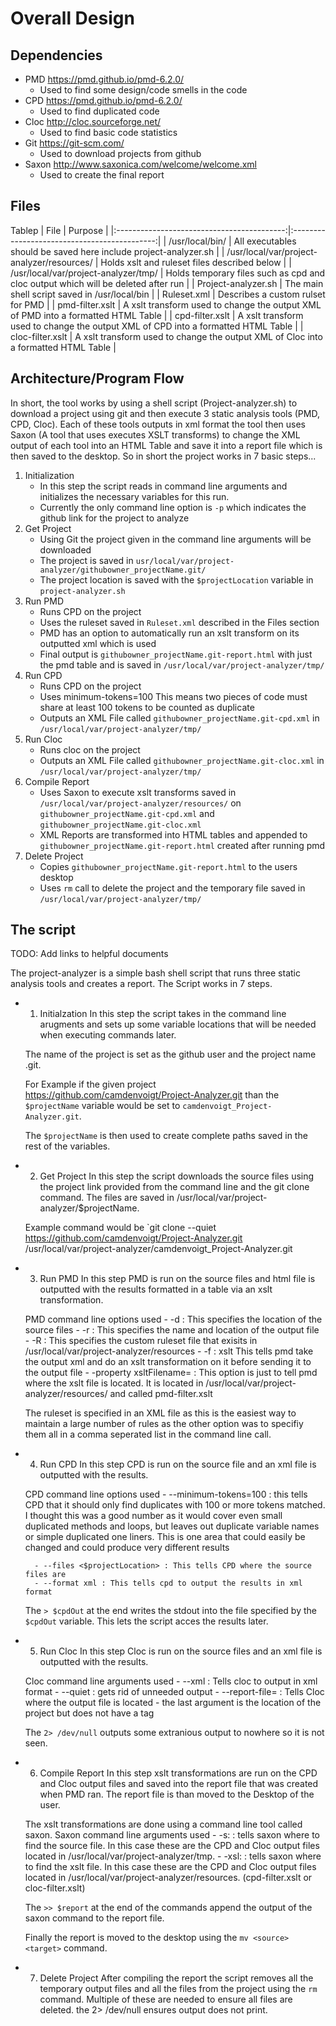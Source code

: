 # Overall Design

## Dependencies
 - PMD <https://pmd.github.io/pmd-6.2.0/>
 	- Used to find some design/code smells in the code
 - CPD <https://pmd.github.io/pmd-6.2.0/>
 	- Used to find duplicated code
 - Cloc <http://cloc.sourceforge.net/>
 	- Used to find basic code statistics
 - Git <https://git-scm.com/>
 	- Used to download projects from github
 - Saxon <http://www.saxonica.com/welcome/welcome.xml>
 	- Used to create the final report

## Files
Tablep
| File                                       | Purpose                                      |
|:------------------------------------------:|:--------------------------------------------:|
| /usr/local/bin/                            | All executables should be saved here include project-analyzer.sh |
| /usr/local/var/project-analyzer/resources/ | Holds xslt and ruleset files described below |
| /usr/local/var/project-analyzer/tmp/       | Holds temporary files such as cpd and cloc output which will be deleted after run |
| Project-analyzer.sh                        | The main shell script saved in /usr/local/bin |
| Ruleset.xml                                | Describes a custom rulset for PMD            |
| pmd-filter.xslt                            | A xslt transform used to change the output XML of PMD into a formatted HTML Table |
| cpd-filter.xslt                            | A xslt transform used to change the output XML of CPD into a formatted HTML Table |
| cloc-filter.xslt                           | A xslt transform used to change the output XML of Cloc into a formatted HTML Table |


## Architecture/Program Flow
In short, the tool works by using a shell script (Project-analyzer.sh) to download a project using git and then execute 3 static analysis tools (PMD, CPD, Cloc). Each of these tools outputs in xml format the tool then uses Saxon (A tool that uses executes XSLT transforms) to change the XML output of each tool into an HTML Table and save it into a report file which is then saved to the desktop. So in short the project works in 7 basic steps...
1) Initialization
	- In this step the script reads in command line arguments and initializes the necessary variables for this run.
	- Currently the only command line option is `-p` which indicates the github link for the project to analyze
2) Get Project
	- Using Git the project given in the command line arguments will be downloaded
	- The project is saved in `usr/local/var/project-analyzer/githubowner_projectName.git/`
	- The project location is saved with the `$projectLocation` variable in `project-analyzer.sh`
3) Run PMD
	- Runs CPD on the project
	- Uses the ruleset saved in `Ruleset.xml` described in the Files section
	- PMD has an option to automatically run an xslt transform on its outputted xml which is used
	- Final output is `githubowner_projectName.git-report.html` with just the pmd table and is saved in `/usr/local/var/project-analyzer/tmp/`
4) Run CPD
	- Runs CPD on the project
	- Uses minimum-tokens=100 This means two pieces of code must share at least 100 tokens to be counted as duplicate
	- Outputs an XML File called `githubowner_projectName.git-cpd.xml` in `/usr/local/var/project-analyzer/tmp/`
5) Run Cloc
	- Runs cloc on the project
	- Outputs an XML File called `githubowner_projectName.git-cloc.xml` in `/usr/local/var/project-analyzer/tmp/`
6) Compile Report
	- Uses Saxon to execute xslt transforms saved in `/usr/local/var/project-analyzer/resources/` on `githubowner_projectName.git-cpd.xml` and `githubowner_projectName.git-cloc.xml`
	- XML Reports are transformed into HTML tables and appended to `githubowner_projectName.git-report.html` created after running pmd
7) Delete Project
	- Copies `githubowner_projectName.git-report.html` to the users desktop
	- Uses `rm` call to delete the project and the temporary file saved in `/usr/local/var/project-analyzer/tmp/`

## The script

TODO: Add links to helpful documents

The project-analyzer is a simple bash shell script that runs three static analysis tools and creates a report. The Script works in 7 steps.

- 1) Initialzation
	In this step the script takes in the command line arugments and sets up some variable locations that will be needed when executing commands later.
	
	The name of the project is set as the github user and the project name .git.

	For Example if the given project https://github.com/camdenvoigt/Project-Analyzer.git
	than the `$projectName` variable would be set to `camdenvoigt_Project-Analyzer.git`.

	The `$projectName` is then used to create complete paths saved in the rest of the variables.

- 2) Get Project
	In this step the script downloads the source files using the project link provided from the command line and the git clone command. The files are saved in /usr/local/var/project-analyzer/$projectName.

	Example command would be 
		`git clone --quiet https://github.com/camdenvoigt/Project-Analyzer.git /usr/local/var/project-analyzer/camdenvoigt_Project-Analyzer.git

- 3) Run PMD
	In this step PMD is run on the source files and html file is outputted with the results formatted in a table via an xslt transformation.

	PMD command line options used
		- -d : This specifies the location of the source files
		- -r : This specifies the name and location of the output file
		- -R : This specifies the custom ruleset file that exisits in /usr/local/var/project-analyzer/resources
		- -f : xslt This tells pmd take the output xml and do an xslt transformation on it before sending it to the output file
		- -property xsltFilename= : This option is just to tell pmd where the xslt file is located. It is located in /usr/local/var/project-analyzer/resources/ and called pmd-filter.xslt

	The ruleset is specified in an XML file as this is the easiest way to maintain a large number of rules as the other option was to specifiy them all in a comma seperated list in the command line call. 

- 4) Run CPD
	In this step CPD is run on the source file and an xml file is outputted with the results.

	CPD command line options used
		- --minimum-tokens=100 : this tells CPD that it should only find duplicates with 100 or more tokens matched. I thought this was a good number as it would cover even small duplicated methods and loops, but leaves out duplicate variable names or simple duplicated one liners. This is one area that could easily be changed and could produce very different results

		- --files <$projectLocation> : This tells CPD where the source files are
		- --format xml : This tells cpd to output the results in xml format

	The `> $cpdOut` at the end writes the stdout into the file specified by the `$cpdOut` variable. This lets the script acces the results later.

- 5) Run Cloc
	In this step Cloc is run on the source files and an xml file is outputted with the results.

	Cloc command line arguments used
		- --xml : Tells cloc to output in xml format
		- --quiet : gets rid of unneeded output
		- --report-file= : Tells Cloc where the output file is located
		- the last argument is the location of the project but does not have a tag

	The `2> /dev/null` outputs some extranious output to nowhere so it is not seen.

- 6) Compile Report
	In this step xslt transformations are run on the CPD and Cloc output files and saved into the report file that was created when PMD ran. The report file is than moved to the Desktop of the user.

	The xslt transformations are done using a command line tool called saxon.
	Saxon command line arguments used
		- -s:<source-file> : tells saxon where to find the source file. In this case these are the CPD and Cloc output files located in /usr/local/var/project-analyzer/tmp.
		- -xsl:<xsl-file> : tells saxon where to find the xslt file. In this case these are the CPD and Cloc output files located in /usr/local/var/project-analyzer/resources. (cpd-filter.xslt or cloc-filter.xslt)

	The `>> $report` at the end of the commands append the output of the saxon command to the report file. 

	Finally the report is moved to the desktop using the `mv <source> <target>` command.

- 7) Delete Project
	After compiling the report the script removes all the temporary output files and all the files from the project using the `rm` command. Multiple of these are needed to ensure all files are deleted. the 2> /dev/null ensures output does not print.

